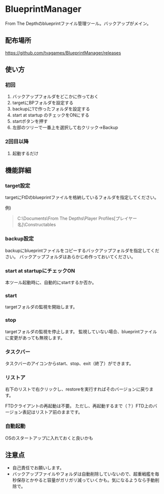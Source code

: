 # BlueprintManager
From The Depthのblueprintファイル管理ツール。バックアップがメイン。

## 配布場所
https://github.com/tvagames/BlueprintManager/releases

## 使い方
### 初回
1. バックアップフォルダをどこかに作っておく
2. targetにBPフォルダを設定する
3. backupに1で作ったフォルダを設定する
4. start at startup のチェックをONにする
5. startボタンを押す
6. 左部のツリーで一番上を選択して右クリック→Backup

### 2回目以降
1. 起動するだけ

## 機能詳細
### target設定
targetにFtDのblueprintファイルを格納しているフォルダを指定してください。

例)
> C:\Documents\From The Depths\Player Profiles\[プレイヤー名]\Constructables

### backup設定
backupにblueprintファイルをコピーするバックアップフォルダを指定してください。
バックアップフォルダはあらかじめ作っておいてください。

### start at startupにチェックON
本ツール起動時に、自動的にstartするか否か。

### start
targetフォルダの監視を開始します。

### stop
targetフォルダの監視を停止します。
監視していない場合、blueprintファイルに変更があっても無視します。

### タスクバー
タスクバーのアイコンからstart、stop、exit（終了）ができます。

### リストア
右下のリストで右クリックし、restoreを実行すればそのバージョンに戻ります。

FTDクライアントの再起動は不要。
ただし、再起動するまで（？）FTD上のバージョン表記はリストア前のままです。

### 自動起動
OSのスタートアップに入れておくと良いかも

## 注意点
* 自己責任でお願いします。
* バックアップファイルやフォルダは自動削除していないので、超重戦艦を毎秒保存とかやると容量がガリガリ減っていくかも。気になるようなら手動削除で。


